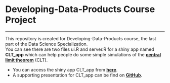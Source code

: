 # Developing-Data-Products Course Project
-------------------------

This repository is created for Developing-Data-Products course, the last part of the Data Science Specialization.  
You can see there are two files ui.R and server.R for a shiny app named **CLT_app** which can help people do some simple simulations of the [**central limit theorem**](https://en.wikipedia.org/wiki/Central_limit_theorem) (CLT). 

- You can access the shiny app CLT_app from [**here**](https://menghaoliu-pku.shinyapps.io/CLT_app).
- A supporting presentation for CLT_app can be find on [**GitHub**](http://menghaoliu.github.io/Slidify_CLT_app/index.html#5). 




